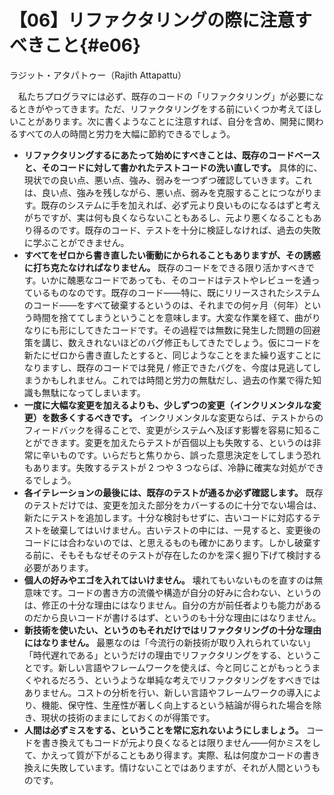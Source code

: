 # 【06】リファクタリングの際に注意すべきこと{#e06}

<div class="author">ラジット・アタパトゥー（Rajith Attapattu）</div>

　私たちプログラマには必ず、既存のコードの「リファクタリング」が必要になるときがやってきます。ただ、リファクタリングをする前にいくつか考えてほしいことがあります。次に書くようなことに注意すれば、自分を含め、開発に関わるすべての人の時間と労力を大幅に節約できるでしょう。

* **リファクタリングするにあたって始めにすべきことは、既存のコードベースと、そのコードに対して書かれたテストコードの洗い直しです。** 具体的に、現状での良い点、悪い点、強み、弱みを一つずつ確認していきます。これは、良い点、強みを残しながら、悪い点、弱みを克服することにつながります。既存のシステムに手を加えれば、必ず元より良いものになるはずと考えがちですが、実は何も良くならないこともあるし、元より悪くなることもあり得るのです。既存のコード、テストを十分に検証しなければ、過去の失敗に学ぶことができません。
* **すべてをゼロから書き直したい衝動にかられることもありますが、その誘惑に打ち克たなければなりません。** 既存のコードをできる限り活かすべきです。いかに醜悪なコードであっても、そのコードはテストやレビューを通っているものなのです。既存のコード&mdash;&mdash;特に、既にリリースされたシステムのコード&mdash;&mdash;をすべて破棄するというのは、それまでの何ヶ月（何年）という時間を捨ててしまうということを意味します。大変な作業を経て、曲がりなりにも形にしてきたコードです。その過程では無数に発生した問題の回避策を講じ、数えきれないほどのバグ修正もしてきたでしょう。仮にコードを新たにゼロから書き直したとすると、同じようなことをまた繰り返すことになりますし、既存のコードでは発見 / 修正できたバグを、今度は見逃してしまうかもしれません。これでは時間と労力の無駄だし、過去の作業で得た知識も無駄になってしまいます。
* **一度に大幅な変更を加えるよりも、少しずつの変更（インクリメンタルな変更）を数多くするべきです。** インクリメンタルな変更ならば、テストからのフィードバックを得ることで、変更がシステムへ及ぼす影響を容易に知ることができます。変更を加えたらテストが百個以上も失敗する、というのは非常に辛いものです。いらだちと焦りから、誤った意思決定をしてしまう恐れもあります。失敗するテストが 2 つや 3 つならば、冷静に確実な対処ができるでしょう。
* **各イテレーションの最後には、既存のテストが通るか必ず確認します。** 既存のテストだけでは、変更を加えた部分をカバーするのに十分でない場合は、新たにテストを追加します。十分な検討もせずに、古いコードに対応するテストを破棄してはいけません。古いテストの中には、一見すると、変更後のコードには合わないのでは、と思えるものも確かにあります。しかし破棄する前に、そもそもなぜそのテストが存在したのかを深く掘り下げて検討する必要があります。
* **個人の好みやエゴを入れてはいけません。** 壊れてもいないものを直すのは無意味です。コードの書き方の流儀や構造が自分の好みに合わない、というのは、修正の十分な理由にはなりません。自分の方が前任者よりも能力があるのだから良いコードが書けるはず、というのも十分な理由にはなりません。
* **新技術を使いたい、というのもそれだけではリファクタリングの十分な理由にはなりません。** 最悪なのは「今流行の新技術が取り入れられていない」「時代遅れである」というだけの理由でリファクタリングをする、ということです。新しい言語やフレームワークを使えば、今と同じことがもっとうまくやれるだろう、というような単純な考えでリファクタリングをすべきではありません。コストの分析を行い、新しい言語やフレームワークの導入により、機能、保守性、生産性が著しく向上するという結論が得られた場合を除き、現状の技術のままにしておくのが得策です。
* **人間は必ずミスをする、ということを常に忘れないようにしましょう。** コードを書き換えてもコードが元より良くなるとは限りません&mdash;&mdash;何かミスをして、かえって質が下がることもあり得ます。実際、私は何度かコードの書き換えに失敗しています。情けないことではありますが、それが人間というものです。
